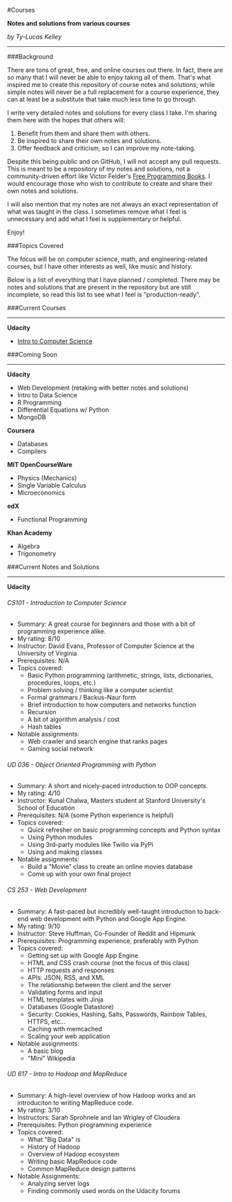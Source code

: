 #Courses

**Notes and solutions from various courses**

*by Ty-Lucas Kelley*

---

###Background

There are tons of great, free, and online courses out there. In fact, there are so many that I will never be able to enjoy taking all of them. That's what inspired me to create this repository of course notes and solutions; while simple notes will never be a full replacement for a course experience, they can at least be a substitute that take much less time to go through.

I write very detailed notes and solutions for every class I take. I'm sharing them here with the hopes that others will:

1. Benefit from them and share them with others.
2. Be inspired to share their own notes and solutions.
3. Offer feedback and criticism, so I can improve my note-taking.

Despite this being public and on GitHub, I will not accept any pull requests. This is meant to be a repository of my notes and solutions, not a community-driven effort like Victor Felder's [Free Programming Books](https://github.com/vhf/free-programming-books). I would encourage those who wish to contribute to create and share their own notes and solutions.

I will also mention that my notes are not always an exact representation of what was taught in the class. I sometimes remove what I feel is unnecessary and add what I feel is supplementary or helpful.

Enjoy!

###Topics Covered

The focus will be on computer science, math, and engineering-related courses, but I have other interests as well, like music and history.

Below is a list of everything that I have planned / completed. There may be notes and solutions that are present in the repository but are still incomplete, so read this list to see what I feel is "production-ready".

###Current Courses

---

**Udacity**

* [Intro to Computer Science](#cs101---introduction-to-computer-science)

###Coming Soon

---

**Udacity**

* Web Development (retaking with better notes and solutions)
* Intro to Data Science
* R Programming
* Differential Equations w/ Python
* MongoDB

**Coursera**

* Databases
* Compilers

**MIT OpenCourseWare**

* Physics (Mechanics)
* Single Variable Calculus
* Microeconomics

**edX**

* Functional Programming

**Khan Academy**

* Algebra
* Trigonometry

###Current Notes and Solutions

---

**Udacity**

###### CS101 - Introduction to Computer Science
    
* Summary: A great course for beginners and those with a bit of programming experience alike.
* My rating: 8/10
* Instructor: David Evans, Professor of Computer Science at the University of Virginia
* Prerequisites: N/A
* Topics covered:
    * Basic Python programming (arithmetic, strings, lists, dictionaries, procedures, loops, etc.)
    * Problem solving / thinking like a computer scientist
    * Formal grammars / Backus-Naur form
    * Brief introduction to how computers and networks function
    * Recursion
    * A bit of algorithm analysis / cost
    * Hash tables
* Notable assignments:
    * Web crawler and search engine that ranks pages
    * Gaming social network

###### UD 036 - Object Oriented Programming with Python

* Summary: A short and nicely-paced introduction to OOP concepts.
* My rating: 4/10
* Instructor: Kunal Chalwa, Masters student at Stanford University's School of Education
* Prerequisites: N/A (some Python experience is helpful)
* Topics covered:
    * Quick refresher on basic programming concepts and Python syntax
    * Using Python modules
    * Using 3rd-party modules like Twilio via PyPi
    * Using and making classes
* Notable assignments:
    * Build a "Movie" class to create an online movies database
    * Come up with your own final project

###### CS 253 - Web Development
    
* Summary: A fast-paced but incredibly well-taught introduction to back-end web development with Python and Google App Engine.
* My rating: 9/10
* Instructor: Steve Huffman, Co-Founder of Reddit and Hipmunk
* Prerequisites: Programming experience, preferably with Python
* Topics covered:
    * Getting set up with Google App Engine
    * HTML and CSS crash course (not the focus of this class)
    * HTTP requests and responses
    * APIs: JSON, RSS, and XML
    * The relationship between the client and the server
    * Validating forms and input
    * HTML templates with Jinja
    * Databases (Google Datastore)
    * Security: Cookies, Hashing, Salts, Passwords, Rainbow Tables, HTTPS, etc...
    * Caching with memcached
    * Scaling your web application
* Notable assignments:
    * A basic blog
    * "Mini" Wikipedia

###### UD 617 - Intro to Hadoop and MapReduce
    
* Summary: A high-level overview of how Hadoop works and an introduciton to writing MapReduce code.
* My rating: 3/10
* Instructors: Sarah Sprohnele and Ian Wrigley of Cloudera
* Prerequisites: Python programming experience
* Topics covered:
    * What "Big Data" is
    * History of Hadoop
    * Overview of Hadoop ecosystem
    * Writing basic MapReduce code
    * Common MapReduce design patterns
* Notable Assignments:
    * Analyzing server logs
    * Finding commonly used words on the Udacity forums